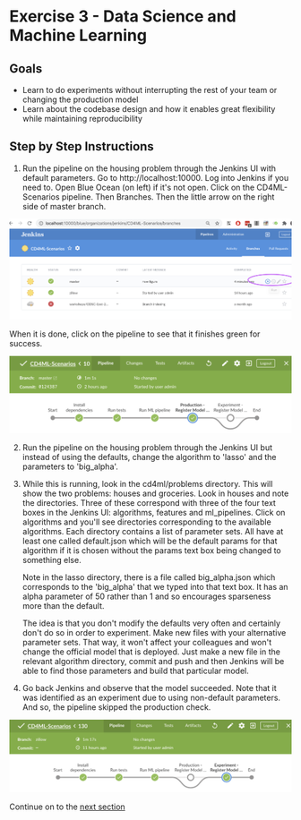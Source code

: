 # Exercise 3 - Data Science and Machine Learning

## Goals

* Learn to do experiments without interrupting the rest of your team or changing 
the production model
* Learn about the codebase design and how it enables great flexibility while
maintaining reproducibility

## Step by Step Instructions

1) Run the pipeline on the housing problem through the Jenkins UI with default parameters.
Go to http://localhost:10000. Log into Jenkins if you need to. Open Blue Ocean (on left)
if it's not open. Click on the CD4ML-Scenarios pipeline. Then Branches. Then the little
arrow on the right side of master branch. 

![GreenExperiment](../images/JenkinsRunPipeline.png)

When it is done, click on the pipeline to see that it finishes green for success.

![GreenExperiment](../images/GreenProduction.png)

2) Run the pipeline on the housing problem through the Jenkins UI but instead of
using the defaults, change the algorithm to 'lasso' and the parameters 
to 'big_alpha'. 

3) While this is running, look in the cd4ml/problems directory. 
This will show the two problems: houses and groceries. Look in houses 
and note the directories. Three of these correspond with three of the 
four text boxes in the Jenkins UI: algorithms, features and ml_pipelines. 
Click on algorithms and you'll see directories corresponding to the 
available algorithms. Each directory contains a list of parameter sets.
All have at least one called default.json which will be the default
params for that algorithm if it is chosen without the params text box 
being changed to something else. 

    Note in the lasso directory, there is a file called big_alpha.json which
corresponds to the 'big_alpha' that we typed into that text box. It has 
an alpha parameter of 50 rather than 1 and so encourages sparseness 
more than the default. 

    The idea is that you don't modify the defaults very often and certainly 
don't do so in order to experiment. Make new files with your alternative 
parameter sets. That way, it won't affect your colleagues and won't 
change the official model that is deployed. Just make a new file in the
relevant algorithm directory, commit and push and then Jenkins will be 
able to find those parameters and build that particular model.

4) Go back Jenkins and observe that the model succeeded. Note that 
it was identified as an experiment due to using non-default parameters. 
And so, the pipeline skipped the production check.

![GreenExperiment](../images/GreenExperiment.png)

Continue on to the [next section](./4-ContinuousDelivery.md)